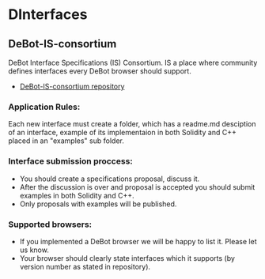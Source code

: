# DInterfaces

## DeBot-IS-consortium

DeBot Interface Specifications (IS) Consortium. IS a place where community defines interfaces every DeBot browser should support.

- [DeBot-IS-consortium repository](https://github.com/tonlabs/DeBot-IS-consortium)

### Application Rules:

Each new interface must create a folder, which has a readme.md desciption of an interface, example of its implementaion in both Solidity and C++ placed in an "examples" sub folder.

### Interface submission proccess:

- You should create a specifications proposal, discuss it.
- After the discussion is over and proposal is accepted you should submit examples in both Solidity and C++.
- Only proposals with examples will be published.

### Supported browsers:

- If you implemented a DeBot browser we will be happy to list it. Please let us know.
- Your browser should clearly state interfaces which it supports (by version number as stated in repository).